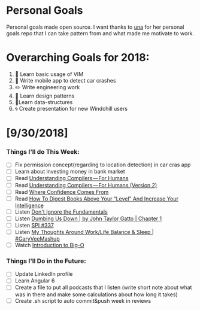Personal Goals
==============

Personal goals made open source. I want thanks to [una](https://github.com/una/personal-goals) for her personal goals repo that I can take pattern from and what made me motivate to work. 


# Overarching Goals for 2018:
1. 💛 Learn basic usage of VIM
2. 📱 Write mobile app to detect car crashes
3. ✏️ Write engineering work
4. 💚 Learn design patterns
5. 💙Learn data-structures
6. 🌀 Create presentation for new Windchill users


# [9/30/2018]

### Things I'll do This Week:

- [ ] Fix permission concept(regarding to location detection) in car cras app
- [ ] Learn about investing money in bank market
- [ ] Read [Understanding Compilers — For Humans](https://medium.com/@aesl/understanding-compilers-for-humans-ba970e045877)
- [ ] Read [Understanding Compilers — For Humans (Version 2)](https://towardsdatascience.com/understanding-compilers-for-humans-version-2-157f0edb02dd)
- [ ] Read [Where Confidence Comes From](https://psiloveyou.xyz/where-confidence-comes-from-785df9139d83)
- [ ] Read [How To Digest Books Above Your “Level” And Increase Your Intelligence](https://medium.com/@RyanHoliday/how-to-digest-books-above-your-level-and-increase-your-intelligence-a11bd134da13)
- [ ] Listen [Don't Ignore the Fundamentals](https://www.allthingsgit.com/episodes/dont_ignore_the_fundamentals.html)
- [ ] Listen [Dumbing Us Down | by John Taylor Gatto | Chapter 1](https://www.youtube.com/watch?v=E-nkyIgSPSs)
- [ ] Listen [SPI #337](https://www.smartpassiveincome.com/podcasts/the-riches-are-in-the-niches-the-advantage-of-small/)
- [ ] Listen [My Thoughts Around Work/Life Balance & Sleep | #GaryVeeMashup](https://soundcloud.com/garyvee/my-thoughts-around-work-life)
- [ ] Watch [Introduction to Big-O](https://www.youtube.com/watch?v=zUUkiEllHG0)

### Things I'll Do in the Future:

- [ ] Update LinkedIn profile
- [ ] Learn Angular 6
- [ ] Create a file to put all podcasts that I listen (write short note about what was in there and make some calculations about how long it takes)
- [ ] Create .sh script to auto commit&push week in reviews
